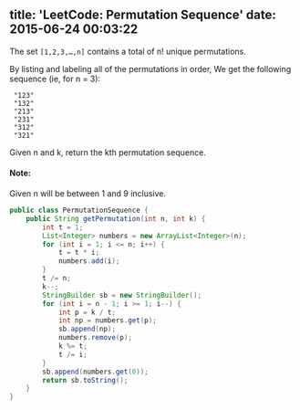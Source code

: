 title: 'LeetCode: Permutation Sequence'
date: 2015-06-24 00:03:22
---
 
The set `[1,2,3,…,n]` contains a total of n! unique permutations.
 
By listing and labeling all of the permutations in order,
We get the following sequence (ie, for n = 3):
```
 "123"
 "132"
 "213"
 "231"
 "312"
 "321"
```
Given n and k, return the kth permutation sequence.
 
#### Note: 
Given n will be between 1 and 9 inclusive.
 
```java
public class PermutationSequence {
    public String getPermutation(int n, int k) {
        int t = 1;
        List<Integer> numbers = new ArrayList<Integer>(n);
        for (int i = 1; i <= n; i++) {
            t = t * i;
            numbers.add(i);
        }
        t /= n;
        k--;
        StringBuilder sb = new StringBuilder();
        for (int i = n - 1; i >= 1; i--) {
            int p = k / t;
            int np = numbers.get(p);
            sb.append(np);
            numbers.remove(p);
            k %= t;
            t /= i;
        }
        sb.append(numbers.get(0));
        return sb.toString();
    }
}
```
